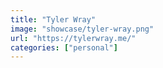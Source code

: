 ```yaml
---
title: "Tyler Wray"
image: "showcase/tyler-wray.png"
url: "https://tylerwray.me/"
categories: ["personal"]
---
```

